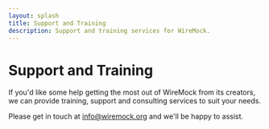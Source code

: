```yaml
---
layout: splash
title: Support and Training
description: Support and training services for WireMock.
---
```


# Support and Training

If you'd like some help getting the most out of WireMock from its creators, we can provide training, support and consulting services to suit your needs.

Please get in touch at <a href="mailto:info@wiremock.org?subject=Training and Support">info@wiremock.org</a> and we'll be happy to assist.
